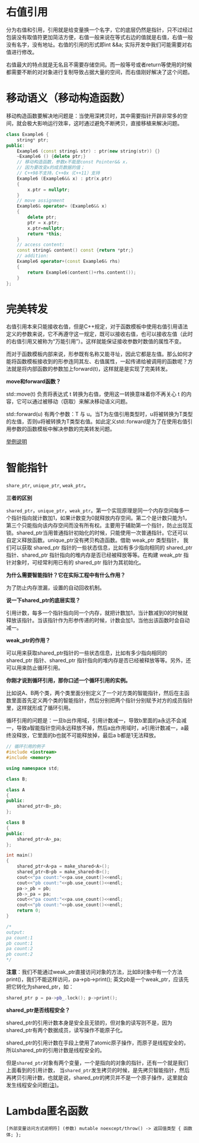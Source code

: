 # 右值引用

分为右值和引用，引用就是给变量换一个名字，它的底层仍然是指针，只不过经过包装没有取值符更加简洁方便，右值一般来说在等式右边的值就是右值，右值一般没有名字，没有地址。右值的引用的形式即int &&a; 实际开发中我们可能需要对右值进行修改。

右值最大的特点就是无名且不需要存储空间。而一般等号或者return等使用的时候都需要不断的对对象进行复制导致占据大量的空间，而右值刚好解决了这个问题。

# 移动语义（移动构造函数）

移动构造函数要解决地问题是：当使用深拷贝时，其中需要指针开辟非常多的空间，就会极大影响运行效率，这时通过避免不断拷贝，直接移植来解决问题。

```c++
class Example6 {
    string* ptr;
public:
    Example6 (const string& str) : ptr(new string(str)) {}
    ~Example6 () {delete ptr;}
    // 移动构造函数，参数x不能是const Pointer&& x，
    // 因为要改变x的成员数据的值；
    // C++98不支持，C++0x（C++11）支持
    Example6 (Example6&& x) : ptr(x.ptr) 
    {
        x.ptr = nullptr;
    }
    // move assignment
    Example6& operator= (Example6&& x) 
    {
        delete ptr; 
        ptr = x.ptr;
        x.ptr=nullptr;
        return *this;
    }
    // access content:
    const string& content() const {return *ptr;}
    // addition:
    Example6 operator+(const Example6& rhs) 
    {
        return Example6(content()+rhs.content());
    }
};
```

# 完美转发

右值引用本来只能接收右值，但是C++规定，对于函数模板中使用右值引用语法定义的参数来说，它不再遵守这一规定，既可以接收右值，也可以接收左值（此时的右值引用又被称为“万能引用”）。这样就能保证接收参数时数值的属性不变。

而对于函数模板内部来说，形参既有名称又能寻址，因此它都是左值。那么如何才能将函数模板接收到的形参连同其左、右值属性，一起传递给被调用的函数呢？方法就是将内部函数的参数加上forward<T>(t)，这样就是是实现了完美转发。

**move和forward函数？**

std::move(t) 负责将表达式 t 转换为右值，使用这一转换意味着你不再关心 t 的内容，它可以通过被移动（窃取）来解决移动语义问题。

std::forward<T>(u) 有两个参数：T 与 u。当T为左值引用类型时，u将被转换为T类型的左值，否则u将被转换为T类型右值。如此定义std::forward是为了在使用右值引用参数的函数模板中解决参数的完美转发问题。

[举例说明](https://blog.csdn.net/zwvista/article/details/6848582)

# 智能指针

`share_ptr`, `unique_ptr`, `weak_ptr`。

**三者的区别**

`shared_ptr`，`unique_ptr`，`weak_ptr`。第一个实现原理是同一个内存空间每多一个指针指向就计数加1，如果计数变为0就释放内存空间。第二个是计数只能为1，第三个只能指向该内存空间而没有所有权。主要用于辅助第一个指针，防止出现互锁。shared_ptr当用普通指针初始化的时候，只能使用一次普通指针。它还可以自定义释放函数。unique_ptr没有拷贝构造函数。借助 weak_ptr 类型指针， 我们可以获取 shared_ptr 指针的一些状态信息，比如有多少指向相同的 shared_ptr 指针、shared_ptr 指针指向的堆内存是否已经被释放等等。在构建 weak_ptr 指针对象时，可经常利用已有的 shared_ptr 指针为其初始化。

**为什么需要智能指针？它在实际工程中有什么作用？**

为了防止内存泄漏，设置的自动回收机制。

**说一下shared_ptr的底层实现？**

引用计数，每多一个指针指向同一个内存，就把计数加1，当计数减到0的时候就释放该指针。当该指针作为形参传递的时候，计数会加1，当他出该函数时会自动减一。

**weak_ptr的作用？**

可以用来获取shared_ptr指针的一些状态信息，比如有多少指向相同的 shared_ptr 指针、shared_ptr 指针指向的堆内存是否已经被释放等等。另外，还可以用来防止循环引用。

**你刚才说到循环引用，那你口述一个循环引用的实例。**

比如说A、B两个类，两个类里面分别定义了一个对方类的智能指针，然后在主函数里面首先定义两个类的智能指针，然后分别把两个指针分别赋予对方的成员指针里，这样就形成了循环引用。

循环引用的问题是：一旦b出作用域，引用计数减一，导致b里面的a永远不会减一，导致a智能指针空间永远释放不掉，然后a出作用域时，a引用计数减一，a最终没释放，它里面的b也就不可能释放掉，最后a b都是1无法释放。

```c++
// 循环引用的例子
#include <iostream>
#include <memory>

using namespace std;

class B;

class A
{
public:
    shared_ptr<B>_pb;
};

class B
{
public:
    shared_ptr<A>_pa;
};

int main()
{
    shared_ptr<A>pa = make_shared<A>();
    shared_ptr<B>pb = make_shared<B>();
    cout<<"pa count:"<<pa.use_count()<<endl;
    cout<<"pb count:"<<pb.use_count()<<endl;
    pa->_pb = pb;
    pb->_pa = pa;
    cout<<"pa count:"<<pa.use_count()<<endl;
    cout<<"pb count:"<<pb.use_count()<<endl;
    return 0;
}

/*
output:
pa count:1
pb count:1
pa count:2
pb count:2
*/
```

**注意**：我们不能通过weak_ptr直接访问对象的方法，比如B对象中有一个方法print()，我们不能这样访问，pa->pb->print(); 英文pb是一个weak_ptr，应该先把它转化为shared_ptr，如：
```cpp
shared_ptr p = pa->pb_.lock(); p->print(); 
```

**shared_ptr是否线程安全？**

shared_ptr的引用计数本身是安全且无锁的，但对象的读写则不是，因为shared_ptr有两个数据成员，读写操作不能原子化。

shared_ptr的引用计数在手段上使用了atomic原子操作，而原子是线程安全的，所以shared_ptr的引用计数是线程安全的。

但是`shared_ptr`对象有两个变量，一个是指向的对象的指针，还有一个就是我们上面看到的引用计数， 当`shared_ptr`发生拷贝的时候，是先拷贝智能指针，然后再拷贝引用计数，也就是说，shared_ptr的拷贝并不是一个原子操作，这里就会发生线程安全问题[(注)](https://blog.csdn.net/D_Guco/article/details/80155323)。

# Lambda匿名函数

`[外部变量访问方式说明符] (参数) mutable noexcept/throw() -> 返回值类型 { 函数体; };`